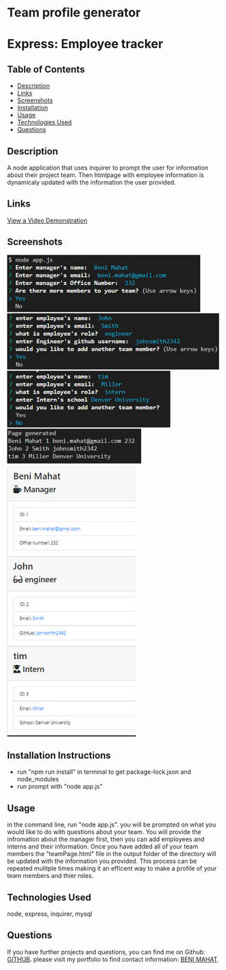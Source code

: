 # Team profile generator


# Express: Employee tracker

## Table of Contents

* [Description](#description)
* [Links](#links)
* [Screenshots](#screenshots)
* [Installation](#installation)
* [Usage](#usage)
* [Technologies Used](#technologies)
* [Questions](#questions)

## Description

A node application that uses inquirer to prompt the user for information about their project team. Then htmlpage with employee information is dynamicaly updated with the information the user provided. 

## Links

[View a Video Demonstration](https://drive.google.com/file/d/1pZe9rv7e_biqpArJgBVZpk54LglbVVnp/view)


## Screenshots


![ Search:](images/sc1.png)
![ Login/Signup:](/images/sc2.png)
![View all:](images/sc3.png)
![View all:](images/sc4.png)
![View all:](images/sc5.png)



## Installation Instructions

* run "npm run install" in terminal to get package-lock.json and node_modules
* run prompt with "node app.js"

## Usage

in the command line, run "node app.js". you will be prompted on what you would like to do with questions about your team. You will provide the infromation about the manager first, then you can add employees and interns and their information. Once you have added all of your team members the "teamPage.html" file in the output folder of the directory will be updated with the information you provided. This process can be repeated mulitple times making it an efficent way to make a profile of your team members and thier roles. 
 

## Technologies Used

node, express, inquirer, mysql

## Questions

If you have further projects and questions, you can find me on Github: [GITHUB](https://github.com/benimahat1291). 
please visit my portfolio to find contact information: [BENI MAHAT](https://benimahat1291.github.io/Portfolio_v2/#/). 










